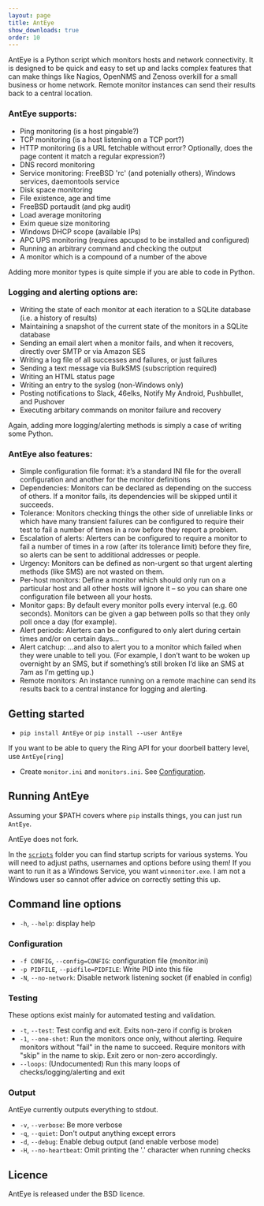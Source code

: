```yaml
---
layout: page
title: AntEye
show_downloads: true
order: 10
---
```


AntEye is a Python script which monitors hosts and network connectivity. It is designed to be quick and easy to set up and lacks complex features that can make things like Nagios, OpenNMS and Zenoss overkill for a small business or home network. Remote monitor instances can send their results back to a central location.

### AntEye supports:

* Ping monitoring (is a host pingable?)
* TCP monitoring (is a host listening on a TCP port?)
* HTTP monitoring (is a URL fetchable without error? Optionally, does the page content it match a regular expression?)
* DNS record monitoring
* Service monitoring: FreeBSD 'rc' (and potenially others), Windows services, daemontools service
* Disk space monitoring
* File existence, age and time
* FreeBSD portaudit (and pkg audit)
* Load average monitoring
* Exim queue size monitoring
* Windows DHCP scope (available IPs)
* APC UPS monitoring (requires apcupsd to be installed and configured)
* Running an arbitrary command and checking the output
* A monitor which is a compound of a number of the above

Adding more monitor types is quite simple if you are able to code in Python.

### Logging and alerting options are:

* Writing the state of each monitor at each iteration to a SQLite database (i.e. a history of results)
* Maintaining a snapshot of the current state of the monitors in a SQLite database
* Sending an email alert when a monitor fails, and when it recovers, directly over SMTP or via Amazon SES
* Writing a log file of all successes and failures, or just failures
* Sending a text message via BulkSMS (subscription required)
* Writing an HTML status page
* Writing an entry to the syslog (non-Windows only)
* Posting notifications to Slack, 46elks, Notify My Android, Pushbullet, and Pushover
* Executing arbitary commands on monitor failure and recovery

Again, adding more logging/alerting methods is simply a case of writing some Python.

### AntEye also features:

* Simple configuration file format: it’s a standard INI file for the overall configuration and another for the monitor definitions
* Dependencies: Monitors can be declared as depending on the success of others. If a monitor fails, its dependencies will be skipped until it succeeds.
* Tolerance: Monitors checking things the other side of unreliable links or which have many transient failures can be configured to require their test to fail a number of times in a row before they report a problem.
* Escalation of alerts: Alerters can be configured to require a monitor to fail a number of times in a row (after its tolerance limit) before they fire, so alerts can be sent to additional addresses or people.
* Urgency: Monitors can be defined as non-urgent so that urgent alerting methods (like SMS) are not wasted on them.
* Per-host monitors: Define a monitor which should only run on a particular host and all other hosts will ignore it – so you can share one configuration file between all your hosts.
* Monitor gaps: By default every monitor polls every interval (e.g. 60 seconds). Monitors can be given a gap between polls so that they only poll once a day (for example).
* Alert periods: Alerters can be configured to only alert during certain times and/or on certain days…
* Alert catchup: …and also to alert you to a monitor which failed when they were unable to tell you. (For example, I don’t want to be woken up overnight by an SMS, but if something’s still broken I’d like an SMS at 7am as I’m getting up.)
* Remote monitors: An instance running on a remote machine can send its results back to a central instance for logging and alerting.

## Getting started

* `pip install AntEye` or `pip install --user AntEye`

If you want to be able to query the Ring API for your doorbell battery level, use `AntEye[ring]`

* Create `monitor.ini` and `monitors.ini`. See [Configuration](configuration.html).

## Running AntEye

Assuming your $PATH covers where `pip` installs things, you can just run `AntEye`.

AntEye does not fork.

In the [`scripts`](https://github.com/jamesoff/AntEye/tree/develop/scripts) folder you can find startup scripts for various systems. You will need to adjust paths, usernames and options before using them! If you want to run it as a Windows Service, you want `winmonitor.exe`. I am not a Windows user so cannot offer advice on correctly setting this up.

## Command line options

* `-h`, `--help`: display help

### Configuration

* `-f CONFIG`, `--config=CONFIG`: configuration file (monitor.ini)
* `-p PIDFILE`, `--pidfile=PIDFILE`: Write PID into this file
* `-N`, `--no-network`: Disable network listening socket (if enabled in config)

### Testing

These options exist mainly for automated testing and validation.

* `-t`, `--test`: Test config and exit. Exits non-zero if config is broken
* `-1`, `--one-shot`: Run the monitors once only, without alerting. Require monitors without "fail" in the name to succeed. Require monitors with "skip" in the name to skip. Exit zero or non-zero accordingly.
* `--loops`: (Undocumented) Run this many loops of checks/logging/alerting and exit

### Output

AntEye currently outputs everything to stdout.

* `-v`, `--verbose`: Be more verbose
* `-q`, `--quiet`: Don't output anything except errors
* `-d`, `--debug`: Enable debug output (and enable verbose mode)
* `-H`, `--no-heartbeat`: Omit printing the '.' character when running checks

## Licence

AntEye is released under the BSD licence.
